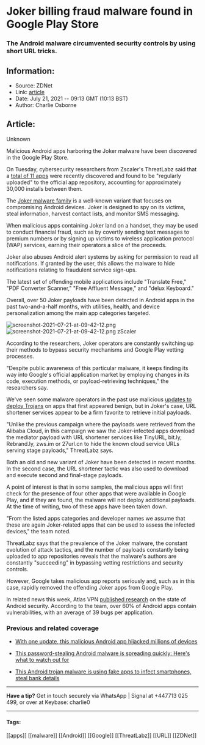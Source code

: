 # Joker billing fraud malware found in Google Play Store
### The Android malware circumvented security controls by using short URL tricks.

## Information:
+ Source: ZDNet
+ Link: [article](https://www.zdnet.com/article/joker-billing-fraud-malware-found-in-google-play-store/)
+ Date: July 21, 2021 -- 09:13 GMT (10:13 BST)
+ Author: Charlie Osborne


## Article:
Unknown

Malicious Android apps harboring the Joker malware have been discovered in the Google Play Store.  


On Tuesday, cybersecurity researchers from Zscaler's ThreatLabz said that a [total of 11 apps](https://www.zscaler.com/blogs/security-research/joker-joking-google-play) were recently discovered and found to be "regularly uploaded" to the official app repository, accounting for approximately 30,000 installs between them.  

The [Joker malware family](https://www.zdnet.com/article/android-security-six-more-apps-containing-joker-malware-removed-from-the-google-play-store/) is a well-known variant that focuses on compromising Android devices. Joker is designed to spy on its victims, steal information, harvest contact lists, and monitor SMS messaging.  

When malicious apps containing Joker land on a handset, they may be used to conduct financial fraud, such as by covertly sending text messages to premium numbers or by signing up victims to wireless application protocol (WAP) services, earning their operators a slice of the proceeds.  

Joker also abuses Android alert systems by asking for permission to read all notifications. If granted by the user, this allows the malware to hide notifications relating to fraudulent service sign-ups.  

The latest set of offending mobile applications include "Translate Free," "PDF Converter Scanner," "Free Affluent Message," and "delux Keyboard."  

Overall, over 50 Joker payloads have been detected in Android apps in the past two-and-a-half months, with utilities, health, and device personalization among the main app categories targeted.  

![screenshot-2021-07-21-at-09-42-12.png]()![screenshot-2021-07-21-at-09-42-12.png](https://www.zdnet.com/a/hub/i/r/2021/07/21/4aef5aa5-cc5d-4659-b43f-dc73c9b5f05a/resize/1200xauto/474f4aa45f5ae16c110fa796f57129f9/screenshot-2021-07-21-at-09-42-12.png)
 zScaler
 




According to the researchers, Joker operators are constantly switching up their methods to bypass security mechanisms and Google Play vetting processes. 

"Despite public awareness of this particular malware, it keeps finding its way into Google's official application market by employing changes in its code, execution methods, or payload-retrieving techniques," the researchers say. 

We've seen some malware operators in the past use malicious [updates to deploy Trojans](https://www.zdnet.com/article/with-one-update-this-malicious-android-app-hijacked-10-million-devices/) on apps that first appeared benign, but in Joker's case, URL shortener services appear to be a firm favorite to retrieve initial payloads.  

"Unlike the previous campaign where the payloads were retrieved from the Alibaba Cloud, in this campaign we saw the Joker-infected apps download the mediator payload with URL shortener services like TinyURL, bit.ly, Rebrand.ly, zws.im or 27url.cn to hide the known cloud service URLs serving stage payloads," ThreatLabz says.  

Both an old and new variant of Joker have been detected in recent months. In the second case, the URL shortener tactic was also used to download and execute second and final-stage payloads.  

A point of interest is that in some samples, the malicious apps will first check for the presence of four other apps that were available in Google Play, and if they are found, the malware will not deploy additional payloads. At the time of writing, two of these apps have been taken down.  

"From the listed apps categories and developer names we assume that these are again Joker-related apps that can be used to assess the infected devices," the team noted. 

ThreatLabz says that the prevalence of the Joker malware, the constant evolution of attack tactics, and the number of payloads constantly being uploaded to app repositories reveals that the malware's authors are constantly "succeeding" in bypassing vetting restrictions and security controls.  

However, Google takes malicious app reports seriously and, such as in this case, rapidly removed the offending Joker apps from Google Play.  

In related news this week, Atlas VPN [published research](https://www.zdnet.com/article/the-android-apps-on-your-phone-each-have-39-security-vulnerabilities-on-average/) on the state of Android security. According to the team, over 60% of Android apps contain vulnerabilities, with an average of 39 bugs per application. 

### Previous and related coverage

* [With one update, this malicious Android app hijacked millions of devices](https://www.zdnet.com/article/with-one-update-this-malicious-android-app-hijacked-10-million-devices/)  

* [This password-stealing Android malware is spreading quickly: Here's what to watch out for](https://www.zdnet.com/article/this-password-stealing-android-malware-is-spreading-quickly-heres-watch-to-watch-out-for/)  

* [This Android trojan malware is using fake apps to infect smartphones, steal bank details](https://www.zdnet.com/article/this-android-trojan-malware-is-using-fake-apps-to-infect-smartphones-steal-bank-details/)  




---

**Have a tip?** Get in touch securely via WhatsApp | Signal at +447713 025 499, or over at Keybase: charlie0



---





#### Tags:
[[apps]] [[malware]] [[Android]] [[Google]] [[ThreatLabz]] [[URL]] [[ZDNet]]
